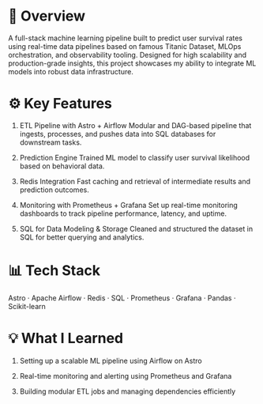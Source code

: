 🧠 Overview
========
A full-stack machine learning pipeline built to predict user survival rates using real-time data pipelines based on famous Titanic Dataset, MLOps orchestration, and observability tooling. Designed for high scalability and production-grade insights, this project showcases my ability to integrate ML models into robust data infrastructure.

⚙️ Key Features
================

1) ETL Pipeline with Astro + Airflow
Modular and DAG-based pipeline that ingests, processes, and pushes data into SQL databases for downstream tasks.

2) Prediction Engine
Trained ML model to classify user survival likelihood based on behavioral data.

3) Redis Integration
Fast caching and retrieval of intermediate results and prediction outcomes.

4) Monitoring with Prometheus + Grafana
Set up real-time monitoring dashboards to track pipeline performance, latency, and uptime.

5) SQL for Data Modeling & Storage
Cleaned and structured the dataset in SQL for better querying and analytics.

📊 Tech Stack
===========================

Astro · Apache Airflow · Redis · SQL · Prometheus · Grafana · Pandas · Scikit-learn

💡 What I Learned
=================================

1) Setting up a scalable ML pipeline using Airflow on Astro

2) Real-time monitoring and alerting using Prometheus and Grafana

3) Building modular ETL jobs and managing dependencies efficiently
